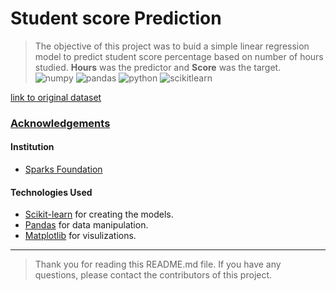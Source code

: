 # Student score Prediction
> The objective of this project was to buid a simple linear regression model to predict student score percentage based on number of hours studied.
> <b>Hours</b> was the predictor and <b>Score</b> was the target.<br>
![numpy](https://img.shields.io/badge/Numpy-777BB4?style=for-the-badge&logo=numpy&logoColor=white)
![pandas](https://img.shields.io/badge/Pandas-2C2D72?style=for-the-badge&logo=pandas&logoColor=white)
![python](https://img.shields.io/badge/Python-FFD43B?style=for-the-badge&logo=python&logoColor=blue)
![scikitlearn](https://img.shields.io/badge/scikit_learn-F7931E?style=for-the-badge&logo=scikit-learn&logoColor=white)

[link to original dataset](http://bit.ly/w-data)

### [Acknowledgements](#acknowledgements)
#### Institution
- [Sparks Foundation](https://internship.thesparksfoundation.info/)
#### Technologies Used
- [Scikit-learn](https://scikit-learn.org/) for creating the models.
- [Pandas](https://pandas.pydata.org/) for data manipulation.
- [Matplotlib](https://matplotlib.org/) for visulizations.
---
> Thank you for reading this README.md file. If you have any questions, please contact the contributors of this project.
